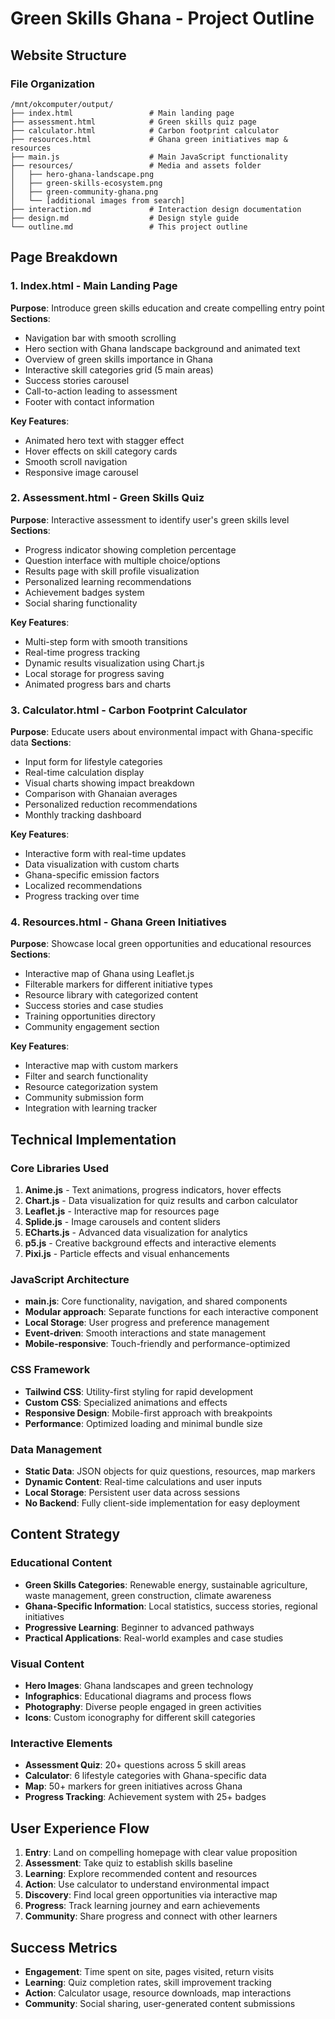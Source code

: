 # Green Skills Ghana - Project Outline

## Website Structure

### File Organization
```
/mnt/okcomputer/output/
├── index.html                 # Main landing page
├── assessment.html            # Green skills quiz page  
├── calculator.html            # Carbon footprint calculator
├── resources.html             # Ghana green initiatives map & resources
├── main.js                    # Main JavaScript functionality
├── resources/                 # Media and assets folder
│   ├── hero-ghana-landscape.png
│   ├── green-skills-ecosystem.png
│   ├── green-community-ghana.png
│   └── [additional images from search]
├── interaction.md             # Interaction design documentation
├── design.md                  # Design style guide
└── outline.md                 # This project outline
```

## Page Breakdown

### 1. Index.html - Main Landing Page
**Purpose**: Introduce green skills education and create compelling entry point
**Sections**:
- Navigation bar with smooth scrolling
- Hero section with Ghana landscape background and animated text
- Overview of green skills importance in Ghana
- Interactive skill categories grid (5 main areas)
- Success stories carousel
- Call-to-action leading to assessment
- Footer with contact information

**Key Features**:
- Animated hero text with stagger effect
- Hover effects on skill category cards
- Smooth scroll navigation
- Responsive image carousel

### 2. Assessment.html - Green Skills Quiz
**Purpose**: Interactive assessment to identify user's green skills level
**Sections**:
- Progress indicator showing completion percentage
- Question interface with multiple choice/options
- Results page with skill profile visualization
- Personalized learning recommendations
- Achievement badges system
- Social sharing functionality

**Key Features**:
- Multi-step form with smooth transitions
- Real-time progress tracking
- Dynamic results visualization using Chart.js
- Local storage for progress saving
- Animated progress bars and charts

### 3. Calculator.html - Carbon Footprint Calculator
**Purpose**: Educate users about environmental impact with Ghana-specific data
**Sections**:
- Input form for lifestyle categories
- Real-time calculation display
- Visual charts showing impact breakdown
- Comparison with Ghanaian averages
- Personalized reduction recommendations
- Monthly tracking dashboard

**Key Features**:
- Interactive form with real-time updates
- Data visualization with custom charts
- Ghana-specific emission factors
- Localized recommendations
- Progress tracking over time

### 4. Resources.html - Ghana Green Initiatives
**Purpose**: Showcase local green opportunities and educational resources
**Sections**:
- Interactive map of Ghana using Leaflet.js
- Filterable markers for different initiative types
- Resource library with categorized content
- Success stories and case studies
- Training opportunities directory
- Community engagement section

**Key Features**:
- Interactive map with custom markers
- Filter and search functionality
- Resource categorization system
- Community submission form
- Integration with learning tracker

## Technical Implementation

### Core Libraries Used
1. **Anime.js** - Text animations, progress indicators, hover effects
2. **Chart.js** - Data visualization for quiz results and carbon calculator
3. **Leaflet.js** - Interactive map for resources page
4. **Splide.js** - Image carousels and content sliders
5. **ECharts.js** - Advanced data visualization for analytics
6. **p5.js** - Creative background effects and interactive elements
7. **Pixi.js** - Particle effects and visual enhancements

### JavaScript Architecture
- **main.js**: Core functionality, navigation, and shared components
- **Modular approach**: Separate functions for each interactive component
- **Local Storage**: User progress and preference management
- **Event-driven**: Smooth interactions and state management
- **Mobile-responsive**: Touch-friendly and performance-optimized

### CSS Framework
- **Tailwind CSS**: Utility-first styling for rapid development
- **Custom CSS**: Specialized animations and effects
- **Responsive Design**: Mobile-first approach with breakpoints
- **Performance**: Optimized loading and minimal bundle size

### Data Management
- **Static Data**: JSON objects for quiz questions, resources, map markers
- **Dynamic Content**: Real-time calculations and user inputs
- **Local Storage**: Persistent user data across sessions
- **No Backend**: Fully client-side implementation for easy deployment

## Content Strategy

### Educational Content
- **Green Skills Categories**: Renewable energy, sustainable agriculture, waste management, green construction, climate awareness
- **Ghana-Specific Information**: Local statistics, success stories, regional initiatives
- **Progressive Learning**: Beginner to advanced pathways
- **Practical Applications**: Real-world examples and case studies

### Visual Content
- **Hero Images**: Ghana landscapes and green technology
- **Infographics**: Educational diagrams and process flows
- **Photography**: Diverse people engaged in green activities
- **Icons**: Custom iconography for different skill categories

### Interactive Elements
- **Assessment Quiz**: 20+ questions across 5 skill areas
- **Calculator**: 6 lifestyle categories with Ghana-specific data
- **Map**: 50+ markers for green initiatives across Ghana
- **Progress Tracking**: Achievement system with 25+ badges

## User Experience Flow

1. **Entry**: Land on compelling homepage with clear value proposition
2. **Assessment**: Take quiz to establish skills baseline
3. **Learning**: Explore recommended content and resources
4. **Action**: Use calculator to understand environmental impact
5. **Discovery**: Find local green opportunities via interactive map
6. **Progress**: Track learning journey and earn achievements
7. **Community**: Share progress and connect with other learners

## Success Metrics

- **Engagement**: Time spent on site, pages visited, return visits
- **Learning**: Quiz completion rates, skill improvement tracking
- **Action**: Calculator usage, resource downloads, map interactions
- **Community**: Social sharing, user-generated content submissions